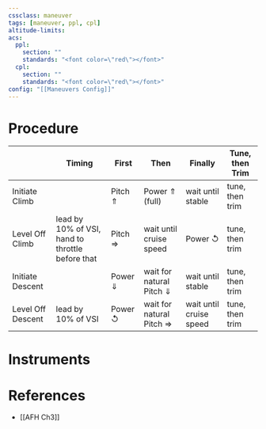 ```yaml
---
cssclass: maneuver
tags: [maneuver, ppl, cpl]
altitude-limits: 
acs:
  ppl: 
    section: ""
    standards: "<font color=\"red\"></font>"
  cpl: 
    section: ""
    standards: "<font color=\"red\"></font>"
config: "[[Maneuvers Config]]"
---
```


# Procedure

| | Timing | First | Then | Finally | Tune, then Trim |  
| -- | -- | -- | --| -- | -- |  
| Initiate Climb | | Pitch &#x21D1; | Power &#x21D1; (full) | wait until stable | tune, then trim |  
| Level Off Climb | lead by 10% of VSI, hand to throttle before that| Pitch &#x21D2; | wait until cruise speed | Power &#x21BA; | tune, then trim |  
| Initiate Descent | | Power &#x21D3; | wait for natural Pitch &#x21D3; | wait until stable | tune, then trim |  
| Level Off Descent | lead by 10% of VSI | Power &#x21BA; | wait for natural Pitch &#x21D2; | wait until cruise speed | tune, then trim |


# Instruments


# References
- [[AFH Ch3]]
